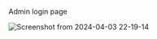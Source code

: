 Admin login page 

![Screenshot from 2024-04-03 22-19-14](https://github.com/ridwanahmed002/Inventory-Management-System/assets/149960584/8b1e1a89-9948-4fc6-93c9-097f49e24b96)

